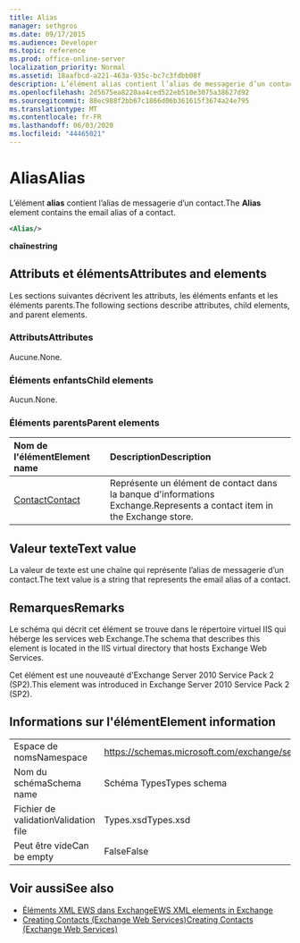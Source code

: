```yaml
---
title: Alias
manager: sethgros
ms.date: 09/17/2015
ms.audience: Developer
ms.topic: reference
ms.prod: office-online-server
localization_priority: Normal
ms.assetid: 18aafbcd-a221-463a-935c-bc7c3fdbb08f
description: L’élément alias contient l’alias de messagerie d’un contact.
ms.openlocfilehash: 2d5675ea8220aa4ced522eb510e3075a38627d92
ms.sourcegitcommit: 88ec988f2bb67c1866d06b361615f3674a24e795
ms.translationtype: MT
ms.contentlocale: fr-FR
ms.lasthandoff: 06/03/2020
ms.locfileid: "44465021"
---
```

# <a name="alias"></a><span data-ttu-id="83f0e-103">Alias</span><span class="sxs-lookup"><span data-stu-id="83f0e-103">Alias</span></span>

<span data-ttu-id="83f0e-104">L’élément **alias** contient l’alias de messagerie d’un contact.</span><span class="sxs-lookup"><span data-stu-id="83f0e-104">The **Alias** element contains the email alias of a contact.</span></span> 
  
```XML
<Alias/>
```

 <span data-ttu-id="83f0e-105">**chaîne**</span><span class="sxs-lookup"><span data-stu-id="83f0e-105">**string**</span></span>
## <a name="attributes-and-elements"></a><span data-ttu-id="83f0e-106">Attributs et éléments</span><span class="sxs-lookup"><span data-stu-id="83f0e-106">Attributes and elements</span></span>

<span data-ttu-id="83f0e-107">Les sections suivantes décrivent les attributs, les éléments enfants et les éléments parents.</span><span class="sxs-lookup"><span data-stu-id="83f0e-107">The following sections describe attributes, child elements, and parent elements.</span></span>
  
### <a name="attributes"></a><span data-ttu-id="83f0e-108">Attributs</span><span class="sxs-lookup"><span data-stu-id="83f0e-108">Attributes</span></span>

<span data-ttu-id="83f0e-109">Aucune.</span><span class="sxs-lookup"><span data-stu-id="83f0e-109">None.</span></span>
  
### <a name="child-elements"></a><span data-ttu-id="83f0e-110">Éléments enfants</span><span class="sxs-lookup"><span data-stu-id="83f0e-110">Child elements</span></span>

<span data-ttu-id="83f0e-111">Aucun.</span><span class="sxs-lookup"><span data-stu-id="83f0e-111">None.</span></span>
  
### <a name="parent-elements"></a><span data-ttu-id="83f0e-112">Éléments parents</span><span class="sxs-lookup"><span data-stu-id="83f0e-112">Parent elements</span></span>

|<span data-ttu-id="83f0e-113">**Nom de l'élément**</span><span class="sxs-lookup"><span data-stu-id="83f0e-113">**Element name**</span></span>|<span data-ttu-id="83f0e-114">**Description**</span><span class="sxs-lookup"><span data-stu-id="83f0e-114">**Description**</span></span>|
|:-----|:-----|
|[<span data-ttu-id="83f0e-115">Contact</span><span class="sxs-lookup"><span data-stu-id="83f0e-115">Contact</span></span>](contact.md) <br/> |<span data-ttu-id="83f0e-116">Représente un élément de contact dans la banque d'informations Exchange.</span><span class="sxs-lookup"><span data-stu-id="83f0e-116">Represents a contact item in the Exchange store.</span></span>  <br/> |
   
## <a name="text-value"></a><span data-ttu-id="83f0e-117">Valeur texte</span><span class="sxs-lookup"><span data-stu-id="83f0e-117">Text value</span></span>

<span data-ttu-id="83f0e-118">La valeur de texte est une chaîne qui représente l’alias de messagerie d’un contact.</span><span class="sxs-lookup"><span data-stu-id="83f0e-118">The text value is a string that represents the email alias of a contact.</span></span>
  
## <a name="remarks"></a><span data-ttu-id="83f0e-119">Remarques</span><span class="sxs-lookup"><span data-stu-id="83f0e-119">Remarks</span></span>

<span data-ttu-id="83f0e-120">Le schéma qui décrit cet élément se trouve dans le répertoire virtuel IIS qui héberge les services web Exchange.</span><span class="sxs-lookup"><span data-stu-id="83f0e-120">The schema that describes this element is located in the IIS virtual directory that hosts Exchange Web Services.</span></span>
  
<span data-ttu-id="83f0e-121">Cet élément est une nouveauté d'Exchange Server 2010 Service Pack 2 (SP2).</span><span class="sxs-lookup"><span data-stu-id="83f0e-121">This element was introduced in Exchange Server 2010 Service Pack 2 (SP2).</span></span>
  
## <a name="element-information"></a><span data-ttu-id="83f0e-122">Informations sur l'élément</span><span class="sxs-lookup"><span data-stu-id="83f0e-122">Element information</span></span>

|||
|:-----|:-----|
|<span data-ttu-id="83f0e-123">Espace de noms</span><span class="sxs-lookup"><span data-stu-id="83f0e-123">Namespace</span></span>  <br/> |https://schemas.microsoft.com/exchange/services/2006/types  <br/> |
|<span data-ttu-id="83f0e-124">Nom du schéma</span><span class="sxs-lookup"><span data-stu-id="83f0e-124">Schema name</span></span>  <br/> |<span data-ttu-id="83f0e-125">Schéma Types</span><span class="sxs-lookup"><span data-stu-id="83f0e-125">Types schema</span></span>  <br/> |
|<span data-ttu-id="83f0e-126">Fichier de validation</span><span class="sxs-lookup"><span data-stu-id="83f0e-126">Validation file</span></span>  <br/> |<span data-ttu-id="83f0e-127">Types.xsd</span><span class="sxs-lookup"><span data-stu-id="83f0e-127">Types.xsd</span></span>  <br/> |
|<span data-ttu-id="83f0e-128">Peut être vide</span><span class="sxs-lookup"><span data-stu-id="83f0e-128">Can be empty</span></span>  <br/> |<span data-ttu-id="83f0e-129">False</span><span class="sxs-lookup"><span data-stu-id="83f0e-129">False</span></span>  <br/> |
   
## <a name="see-also"></a><span data-ttu-id="83f0e-130">Voir aussi</span><span class="sxs-lookup"><span data-stu-id="83f0e-130">See also</span></span>

- [<span data-ttu-id="83f0e-131">Éléments XML EWS dans Exchange</span><span class="sxs-lookup"><span data-stu-id="83f0e-131">EWS XML elements in Exchange</span></span>](ews-xml-elements-in-exchange.md)
- [<span data-ttu-id="83f0e-132">Creating Contacts (Exchange Web Services)</span><span class="sxs-lookup"><span data-stu-id="83f0e-132">Creating Contacts (Exchange Web Services)</span></span>](https://msdn.microsoft.com/library/4845917e-70d1-481c-bbd7-011ec6571789%28Office.15%29.aspx)

